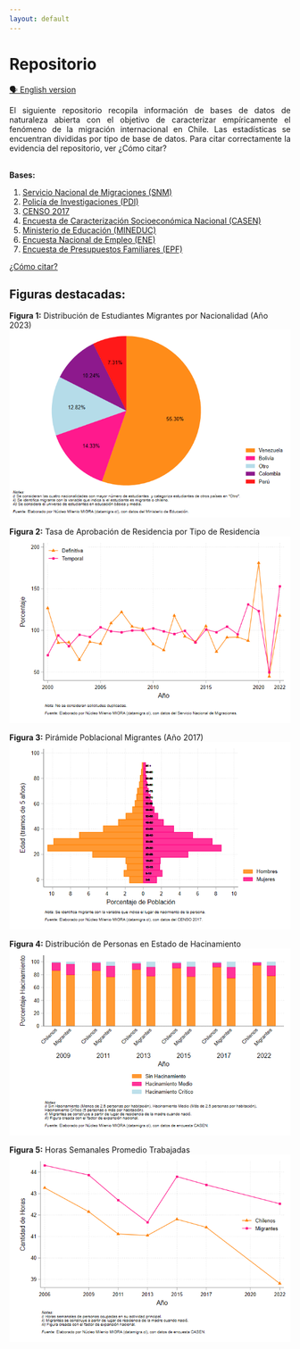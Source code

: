 ```yaml
---
layout: default
---
```


# Repositorio  
[🗣️ English version](./engmd/index.html)
<div style="text-align: justify;">
El siguiente repositorio recopila información de bases de datos de naturaleza abierta con el objetivo de caracterizar empíricamente el fenómeno de la migración internacional en Chile. Las estadísticas se encuentran divididas por tipo de base de datos. Para citar correctamente la evidencia del repositorio, ver ¿Cómo citar?
</div>

<br>

**Bases:**
1. [Servicio Nacional de Migraciones (SNM)](./SNM.MD)
2. [Policía de Investigaciones (PDI)](./PDI.MD)
3. [CENSO 2017](./CENSO.MD)
4. [Encuesta de Caracterización Socioeconómica Nacional (CASEN)](./CASEN.MD)
5. [Ministerio de Educación (MINEDUC)](./MINEDUC.MD)
6. [Encuesta Nacional de Empleo (ENE)](./ENE.MD)
7. [Encuesta de Presupuestos Familiares (EPF)](./EPF.md)

[¿Cómo citar?](./citation.MD)

## Figuras destacadas:

**Figura 1:** Distribución de Estudiantes Migrantes por Nacionalidad (Año 2023)  
![image](https://github.com/NucleoMIGRA/migra/blob/main/assets/img/figura_1.png?raw=true)

**Figura 2:** Tasa de Aprobación de Residencia por Tipo de Residencia  
![image](https://github.com/NucleoMIGRA/migra/blob/main/assets/img/figura_2.png?raw=true)

**Figura 3:** Pirámide Poblacional Migrantes (Año 2017)  
![piramide_extranjero](https://github.com/NucleoMIGRA/migra/blob/main/assets/img/piramide_extranjero.png?raw=true)

**Figura 4:** Distribución de Personas en Estado de Hacinamiento  
![fig_3](https://github.com/NucleoMIGRA/migra/blob/main/assets/img/figura_4.png?raw=true)

**Figura 5:** Horas Semanales Promedio Trabajadas  
![image](https://github.com/NucleoMIGRA/migra/blob/main/assets/img/figura_5.png?raw=true)




































